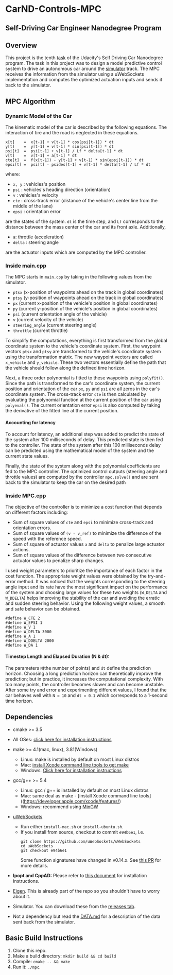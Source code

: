 # CarND-Controls-MPC
Self-Driving Car Engineer Nanodegree Program
---
## Overview
This project is the tenth [task](https://github.com/udacity/CarND-MPC-Project) of the Udacity's Self Driving Car Nanodegree program. The task in this project was to design a model predictive control system to drive an autonomous car around the [simulator](https://github.com/udacity/self-driving-car-sim/releases) track. The MPC receives the information from the simulator using a uWebSockets implementation and computes the optimized actuation inputs and sends it back to the simulator.
## MPC Algorithm

### Dynamic Model of the Car
The kinematic model of the car is described by the following equations. The interaction of tire and the road is neglected in these equations.
```
x[t]    =  x[t-1] + v[t-1] * cos(psi[t-1]) * dt
y[t]    =  y[t-1] + v[t-1] * sin(psi[t-1]) * dt
psi[t]  =  psi[t-1] + v[t-1] / Lf * delta[t-1] * dt
v[t]    =  v[t-1] + a[t-1] * dt
cte[t]  =  f(x[t-1]) - y[t-1] + v[t-1] * sin(epsi[t-1]) * dt
epsi[t] =  psi[t] - psides[t-1] + v[t-1] * delta[t-1] / Lf * dt
```
where:

* ```x, y``` : vehicles's position
* ```psi``` : vehicles's heading direction (orientation)
* ```v``` : vehicles's velocity
* ```cte``` : cross-track error (distance of the vehicle's center line from the middle of the lane)
* ```epsi``` : orientation error

are the states of the system. ```dt``` is the time step, and ```Lf``` corresponds to the distance between the mass center of the car and its front axle. Additionally,
* ```a```: throttle (acceleration)
* ```delta``` : steering angle

are the actuator inputs which are computed by the MPC controller.

### Inside main.cpp
The MPC starts in ```main.cpp``` by taking in the following values from the simulator.

* ```ptsx``` (x-position of waypoints ahead on the track in global coordinates)
* ```ptsy``` (y-position of waypoints ahead on the track in global coordinates)
* ```px``` (current x-position of the vehicle's position in global coordinates)
* ```py``` (current y-position of the vehicle's position in global coordinates)
* ```psi``` (current orientation angle of the vehicle)
* ```v``` (current velocity of the vehicle)
* ```steering_angle``` (current steering angle)
* ```throttle``` (current throttle)

To simplify the computations, everything is first transformed from the global coordinate system to the vehicle's coordinate system. First, the waypoint vectors ```ptsx``` and ```ptsy``` are transformed  to the vehicle's coordinate system using the transformation matrix. The new waypoint vectors are called ```x_vehicle``` and ```y_vehicle```. These two vectors essentially define the path that the vehicle should follow along the defined time horizon.

Next, a three order polynomial is fitted to these waypoints using ```polyfit()```. Since the path is transformed to the car's coordinate system, the current position and orientation of the car ```px```, ```py``` and ```psi``` are all zeros in the car's coordinate system. The cross-track error ```cte``` is then calculated by evaluating the polynomial function at the current position of the car using ```polyeval()```.
The current orientation error ```epsi``` is also computed by taking the derivative of the fitted line at the current position.

#### Accounting for latency
To account for latency, an additional step was added to predict the state of the system after 100 milliseconds of delay. This predicted state is then fed to the controller. The state of the system after this 100 milliseconds delay can be predicted using the mathematical model of the system and the current state values.

Finally, the state of the system along with the polynomial coefficients are fed to the MPC controller. The optimized control outputs (steering angle and throttle values) are computed by the controller ```mpc.solve()```  and are sent back to the simulator to keep the car on the desired path

### Inside MPC.cpp

The objective of the controller is to minimize a cost function that depends on different factors including:
* Sum of square values of ```cte``` and ```epsi``` to minimize cross-track and orientation errors.
* Sum of square values of ```(v - v_ref)``` to minimize the difference of the speed with the reference speed.
* Sum of square of actuator values ```a``` and ```delta``` to penalize large actuator actions.
* Sum of square values of the difference between two consecutive actuator values to penalize sharp changes.

I used weight parameters to prioritize the importance of each factor in the cost function. The appropriate weight values were obtained by the try-and-error method. It was noticed that the weights corresponding to the steering angle input and its rate have the most significant impact on the performance of the system and choosing large values for these two weights (```W_DELTA``` and ```W_DDELTA```) helps improving the stability of the car and avoiding the erratic and sudden steering behavior. Using the following weight values, a smooth and safe behavior can be obtained.   
```
#define W_CTE 2
#define W_EPSI 1
#define W_V 1
#define W_DELTA 3000
#define W_A 1
#define W_DDELTA 2000
#define W_DA 1
```
#### Timestep Length and Elapsed Duration (N & dt):
The parameters ```N```(the number of points) and ```dt``` define the prediction horizon. Choosing a long prediction horizon can theoretically improve the prediction; but in practice, it increases the computational complexity. With too many points, the controller becomes slower and can become unstable. After some try and error and experimenting different values, I found that the car behaves well with ```N = 10``` and ```dt = 0.1``` which corresponds to a 1-second time horizon.  


## Dependencies

* cmake >= 3.5
 * All OSes: [click here for installation instructions](https://cmake.org/install/)
* make >= 4.1(mac, linux), 3.81(Windows)
  * Linux: make is installed by default on most Linux distros
  * Mac: [install Xcode command line tools to get make](https://developer.apple.com/xcode/features/)
  * Windows: [Click here for installation instructions](http://gnuwin32.sourceforge.net/packages/make.htm)
* gcc/g++ >= 5.4
  * Linux: gcc / g++ is installed by default on most Linux distros
  * Mac: same deal as make - [install Xcode command line tools]((https://developer.apple.com/xcode/features/)
  * Windows: recommend using [MinGW](http://www.mingw.org/)
* [uWebSockets](https://github.com/uWebSockets/uWebSockets)
  * Run either `install-mac.sh` or `install-ubuntu.sh`.
  * If you install from source, checkout to commit `e94b6e1`, i.e.
    ```
    git clone https://github.com/uWebSockets/uWebSockets
    cd uWebSockets
    git checkout e94b6e1
    ```
    Some function signatures have changed in v0.14.x. See [this PR](https://github.com/udacity/CarND-MPC-Project/pull/3) for more details.

* **Ipopt and CppAD:** Please refer to [this document](https://github.com/udacity/CarND-MPC-Project/blob/master/install_Ipopt_CppAD.md) for installation instructions.
* [Eigen](http://eigen.tuxfamily.org/index.php?title=Main_Page). This is already part of the repo so you shouldn't have to worry about it.
* Simulator. You can download these from the [releases tab](https://github.com/udacity/self-driving-car-sim/releases).
* Not a dependency but read the [DATA.md](./DATA.md) for a description of the data sent back from the simulator.


## Basic Build Instructions

1. Clone this repo.
2. Make a build directory: `mkdir build && cd build`
3. Compile: `cmake .. && make`
4. Run it: `./mpc`.
